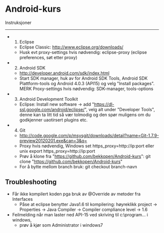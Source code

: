 Android-kurs
=========================

Instruksjoner

----
* 1. Eclipse
	- Eclipse Classic: http://www.eclipse.org/downloads/
 	- Husk evt proxy-settings hvis nødvendig: eclipse-proxy (eclipse preferences, søt etter proxy)
* 2. Android SDK
	- http://developer.android.com/sdk/index.html
	- Start SDK manager, huk av for Android SDK Tools, Android SDK Plattform-tools og Android 4.0.3 (API15) og velg "Install packages". MERK Proxy-settings hvis nødvendig: SDK-manager, tools-options
* 3. Android Development Toolkit
	- Eclipse: Install new software -> add "https://dl-ssl.google.com/android/eclipse/", velg alt under "Developer Tools", denne kan ta litt tid så vær tolmodig og den spør muligens om du godkjenner uaotirsert plugins etc.
* 4. Git  
	- http://code.google.com/p/msysgit/downloads/detail?name=Git-1.7.9-preview20120201.exe&can=3&q=
	- Proxy hvis nødvendig, Windows set https_proxy=http://ip:port eller unix export https_proxy=http://ip:port
	- Prøv å klone fra "https://github.com/bekkopen/Android-kurs": git clone "https://github.com/bekkopen/Android-kurs"
	- For å bytte mellom branch bruk: git checkout branch-navn

Troubleshooting
----
* Får ikke kompilert koden pga bruk av @Override av metoder fra Interfaces
	- Påse at eclipse benytter Java1.6 til kompilering: høyreklikk project -> Properties -> Java Compiler -> Compiler compliance level -> 1.6
* Feilmelding når man laster ned API-15 ved skriving til c:\program... i windows, 
	- prøv å kjør som Administrator i windows7 
